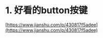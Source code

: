 # 1. 好看的button按键






[https://www.jianshu.com/p/430817f5adee](https://www.jianshu.com/p/430817f5adee)




















